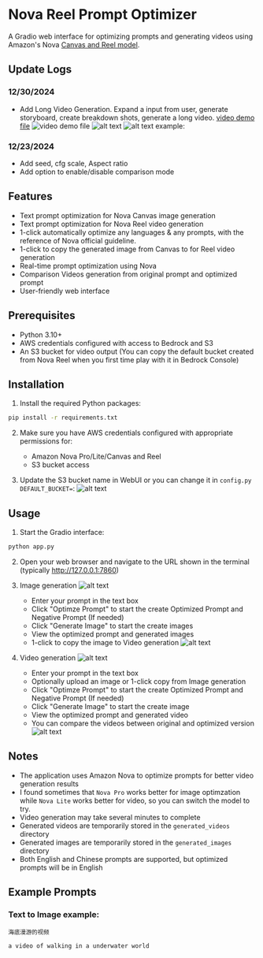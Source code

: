 # Nova Reel Prompt Optimizer

A Gradio web interface for optimizing prompts and generating videos using Amazon's Nova [Canvas and Reel model](https://docs.aws.amazon.com/nova/latest/userguide/content-generation.html).

## Update Logs
### 12/30/2024
- Add Long Video Generation. 
Expand a input from user, generate storyboard, create breakdown shots, generate a long video.
[video demo file](assets/aws_stitched_1_caption.mp4)
![video demo file](assets/video_demo.gif)
![alt text](assets/image7.png)
![alt text](assets/image8.png)
example:

### 12/23/2024
- Add seed, cfg scale, Aspect ratio
- Add option to enable/disable comparison mode 

## Features
- Text prompt optimization for Nova Canvas image generation
- Text prompt optimization for Nova Reel video generation
- 1-click automatically optimize any languages & any prompts, with the reference of Nova official guideline.
- 1-click to copy the generated image from Canvas to for Reel video generation
- Real-time prompt optimization using Nova
- Comparison Videos generation from original prompt and optimized prompt
- User-friendly web interface

## Prerequisites

- Python 3.10+
- AWS credentials configured with access to Bedrock and S3
- An S3 bucket for video output (You can copy the default bucket created from Nova Reel when you first time play with it in Bedrock Console)

## Installation

1. Install the required Python packages:

```bash
pip install -r requirements.txt
```

2. Make sure you have AWS credentials configured with appropriate permissions for:
   - Amazon Nova Pro/Lite/Canvas and Reel
   - S3 bucket access

3. Update the S3 bucket name in WebUI or you can change it in `config.py` `DEFAULT_BUCKET=`:
![alt text](assets/image1.png)

## Usage
1. Start the Gradio interface:

```bash
python app.py
```

2. Open your web browser and navigate to the URL shown in the terminal (typically http://127.0.0.1:7860)

3. Image generation
![alt text](assets/image2.png)
   - Enter your prompt in the text box
   - Click "Optimze Prompt" to start the create Optimized Prompt and Negative Prompt (If needed)
   - Click "Generate Image" to start the create images
   - View the optimized prompt and generated images
   - 1-click to copy the image to Video generation
![alt text](assets/image3.png)

4. Video generation
![alt text](assets/image4.png)
   - Enter your prompt in the text box
   - Optionally upload an image or 1-click copy from Image generation
   - Click "Optimze Prompt" to start the create Optimized Prompt and Negative Prompt (If needed)
   - Click "Generate Image" to start the create image
   - View the optimized prompt and generated video
   - You can compare the videos between original and optimized version
![alt text](assets/image5.png)

## Notes

- The application uses Amazon Nova to optimize prompts for better video generation results
- I found sometimes that `Nova Pro` works better for image optimzation while `Nova Lite` works better for video, so you can switch the model to try. 
- Video generation may take several minutes to complete
- Generated videos are temporarily stored in the `generated_videos` directory
- Generated images are temporarily stored in the `generated_images` directory
- Both English and Chinese prompts are supported, but optimized prompts will be in English

## Example Prompts

### Text to Image example:
```
海底漫游的视频
```
```
a video of walking in a underwater world
```   



